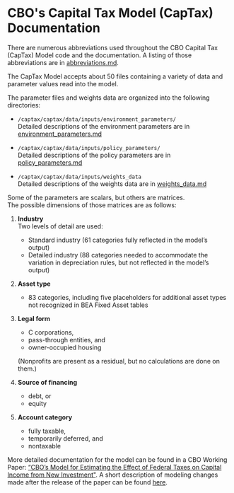 # CBO's Capital Tax Model (CapTax) Documentation

There are numerous abbreviations used throughout the CBO Capital Tax (CapTax) Model code and the documentation. A listing of those abbreviations are in [abbreviations.md](abbreviations.md).

The CapTax Model accepts about 50 files containing a variety of data and parameter values read into the model.

The parameter files and weights data are organized into the following directories:
* `/captax/captax/data/inputs/environment_parameters/` </br>Detailed descriptions of the environment parameters are in [environment_parameters.md](environment_parameters.md)

* `/captax/captax/data/inputs/policy_parameters/` </br>Detailed descriptions of the policy parameters are in [policy_parameters.md](policy_parameters.md)
* `/captax/captax/data/inputs/weights_data` </br>Detailed descriptions of the weights data are in [weights_data.md](weights_data.md)

Some of the parameters are scalars, but others are matrices.  
The possible dimensions of those matrices are as follows:

1.	**Industry**  
Two levels of detail are used:
	* Standard industry (61 categories fully reflected in the model’s output)
	* Detailed industry (88 categories needed to accommodate the variation in depreciation rules, but not reflected in the model’s output)

2. **Asset type**
    * 83 categories, including five placeholders for additional asset types not recognized in BEA Fixed Asset tables

3. **Legal form**
    * C corporations,
    * pass-through entities, and
    * owner-occupied housing

     (Nonprofits are present as a residual, but no calculations are done on them.)

4. **Source of financing**
    * debt, or
    * equity

5. **Account category**
    * fully taxable,
    * temporarily deferred, and
    * nontaxable

More detailed documentation for the model can be found in a CBO Working Paper: [“CBO’s Model for Estimating the Effect of Federal Taxes on Capital Income from New Investment"](https://cbo.gov/publication/57429). A short description of modeling changes made after the release of the paper can be found [here](updates_to_model.md).